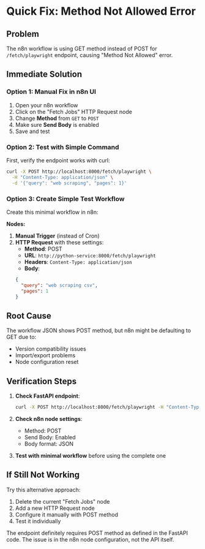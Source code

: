 # Quick Fix: Method Not Allowed Error

## Problem
The n8n workflow is using GET method instead of POST for `/fetch/playwright` endpoint, causing "Method Not Allowed" error.

## Immediate Solution

### Option 1: Manual Fix in n8n UI
1. Open your n8n workflow
2. Click on the "Fetch Jobs" HTTP Request node
3. Change **Method** from `GET` to `POST`
4. Make sure **Send Body** is enabled
5. Save and test

### Option 2: Test with Simple Command
First, verify the endpoint works with curl:

```bash
curl -X POST http://localhost:8000/fetch/playwright \
  -H "Content-Type: application/json" \
  -d '{"query": "web scraping", "pages": 1}'
```

### Option 3: Create Simple Test Workflow
Create this minimal workflow in n8n:

**Nodes:**
1. **Manual Trigger** (instead of Cron)
2. **HTTP Request** with these settings:
   - **Method**: POST
   - **URL**: `http://python-service:8000/fetch/playwright`
   - **Headers**: `Content-Type: application/json`
   - **Body**: 
   ```json
   {
     "query": "web scraping csv",
     "pages": 1
   }
   ```

## Root Cause
The workflow JSON shows POST method, but n8n might be defaulting to GET due to:
- Version compatibility issues
- Import/export problems
- Node configuration reset

## Verification Steps
1. **Check FastAPI endpoint**: 
   ```bash
   curl -X POST http://localhost:8000/fetch/playwright -H "Content-Type: application/json" -d '{"query": "test"}'
   ```

2. **Check n8n node settings**:
   - Method: POST
   - Send Body: Enabled
   - Body format: JSON

3. **Test with minimal workflow** before using the complete one

## If Still Not Working
Try this alternative approach:

1. Delete the current "Fetch Jobs" node
2. Add a new HTTP Request node
3. Configure it manually with POST method
4. Test it individually

The endpoint definitely requires POST method as defined in the FastAPI code. The issue is in the n8n node configuration, not the API itself.